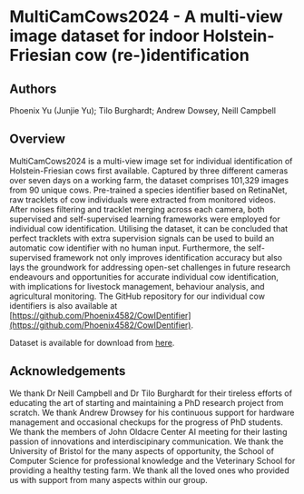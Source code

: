 # MultiCamCows2024 - A multi-view image dataset for indoor Holstein-Friesian cow (re-)identification

## Authors
Phoenix Yu (Junjie Yu); Tilo Burghardt; Andrew Dowsey, Neill Campbell

## Overview
MultiCamCows2024 is a multi-view image set for individual identification of Holstein-Friesian cows first available. Captured by three different cameras over seven days on a working farm, the dataset comprises 101,329 images from 90 unique cows. Pre-trained a species identifier based on RetinaNet, raw tracklets of cow individuals were extracted from monitored videos. After noises filtering and tracklet merging across each camera, both supervised and self-supervised learning frameworks were employed for individual cow identification. Utilising the dataset, it can be concluded that perfect tracklets with extra supervision signals can be used to build an automatic cow identifier with no human input. Furthermore, the self-supervised framework not only improves identification accuracy but also lays the groundwork for addressing open-set challenges in future research endeavours and opportunities for accurate individual cow identification, with implications for livestock management, behaviour analysis, and agricultural monitoring. The GitHub repository for our individual cow identifiers is also available at [https://github.com/Phoenix4582/CowIDentifier](https://github.com/Phoenix4582/CowIDentifier). 

Dataset is available for download from [here](https://data.bris.ac.uk/data/dataset/2inu67jru7a6821kkgehxg3cv2).

## Acknowledgements
We thank Dr Neill Campbell and Dr Tilo Burghardt for their tireless efforts of educating the art of starting and maintaining a PhD research project from scratch. We thank Andrew Drowsey for his continuous support for hardware management and occasional checkups for the progress of PhD students. We thank the members of John Oldacre Center AI meeting for their lasting passion of innovations and interdiscipinary communication. We thank the University of Bristol for the many aspects of opportunity, the School of Computer Science for professional knowledge and the Veterinary School for providing a healthy testing farm. We thank all the loved ones who provided us with support from many aspects within our group. 
